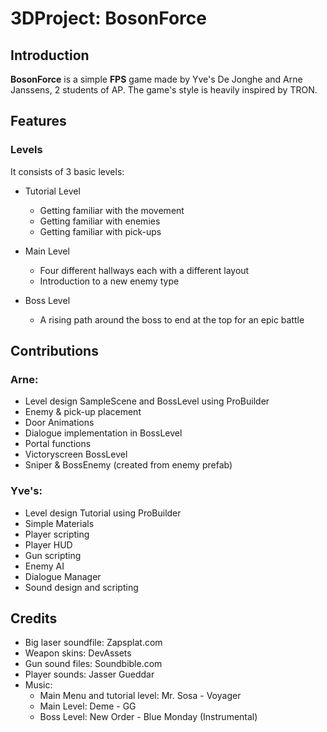 # 3DProject: BosonForce
## Introduction
**BosonForce** is a simple **FPS** game made by Yve's De Jonghe and Arne Janssens, 2 students of AP. 
The game's style is heavily inspired by TRON. 

## Features

### Levels
It consists of 3 basic levels: 
* Tutorial Level
    
    * Getting familiar with the movement
    * Getting familiar with enemies
    * Getting familiar with pick-ups
    
* Main Level
    
    * Four different hallways each with a different layout
    * Introduction to a new enemy type
    
* Boss Level
    
    * A rising path around the boss to end at the top for an epic battle

## Contributions 
### Arne:
- Level design SampleScene and BossLevel using ProBuilder
- Enemy & pick-up placement
- Door Animations
- Dialogue implementation in BossLevel
- Portal functions
- Victoryscreen BossLevel
- Sniper & BossEnemy (created from enemy prefab)

### Yve's:
- Level design Tutorial using ProBuilder
- Simple Materials
- Player scripting
- Player HUD
- Gun scripting
- Enemy AI
- Dialogue Manager
- Sound design and scripting

## Credits
- Big laser soundfile: Zapsplat.com
- Weapon skins: DevAssets
- Gun sound files: Soundbible.com
- Player sounds: Jasser Gueddar
- Music: 
   * Main Menu and tutorial level: Mr. Sosa - Voyager
   * Main Level: Deme - GG
   * Boss Level: New Order - Blue Monday (Instrumental)
